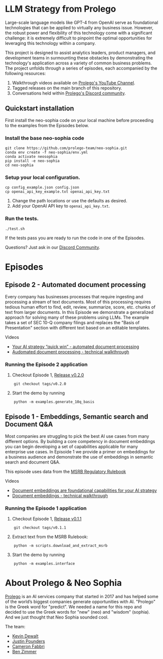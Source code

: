 # LLM Strategy from Prolego

Large-scale language models like GPT-4 from OpenAI serve as foundational technologies that can be applied to virtually any business issue. However, the robust power and flexibility of this technology come with a significant challenge: it is extremely difficult to pinpoint the optimal opportunities for leveraging this technology within a company. 

This project is designed to assist analytics leaders, product managers, and development teams in surmounting these obstacles by demonstrating the technology's application across a variety of common business problems. The project unfolds through a series of episodes, each accompanied by the following resources:

1. Walkthrough videos available on [Prolego's YouTube Channel](https://www.youtube.com/@prolego9489).
2. Tagged releases on the main branch of this repository.
3. Conversations held within [Prolego's Discord community](#).

## Quickstart installation
First install the neo-sophia code on your local machine before proceeding to the examples from the Episodes below.

### Install the base neo-sophia code

    git clone https://github.com/prolego-team/neo-sophia.git
    conda env create -f neo-sophia/env.yml
    conda activate neosophia 
    pip install -e neo-sophia
    cd neo-sophia

### Setup your local configuration.
    cp config_example.json config.json
    cp openai_api_key_example.txt openai_api_key.txt

1. Change the path locations or use the defaults as desired.
2. Add your OpenAI API key to `openai_api_key.txt`.

### Run the tests.

    ./test.sh

If the tests pass you are ready to run the code in one of the Episodes.

Questions? Just ask in our [Discord Community](#).

# Episodes
## Episode 2 - Automated document processing
Every company has businesses processes that require ingesting and processing a stream of text documents. Most of this processing requires tedious human effort to find, edit, review, summarize, score, etc. chunks of text from larger documents. In this Episode we demonstrate a generalized approach for solving many of these problems using LLMs. The example takes a set of SEC 10-Q company filings and replaces the "Basis of Presentation" section with different text based on an editable templates.

Videos
- [Your AI strategy “quick win” - automated document processing](#)
- [Audomated document processing - technical walkthrough](#)

### Running the Episode 2 application

1. Checkout Episode 1, [Release v0.2.0](https://github.com/prolego-team/neo-sophia/releases/tag/v0.2.0)

````
    git checkout tags/v0.2.0
````

2. Start the demo by running
````
    python -m examples.generate_10q_basis
````

## Episode 1 - Embeddings, Semantic search and Document Q&A
Most companies are struggling to pick the best AI use cases from many different options. By building a core competency in document embeddings you can begin developing a set of capabilities applicable for many enterprise use cases. In Episoide 1 we provide a primer on embeddings for a business audience and demonstrate the use of embeddings in semantic search and document Q&A. 

This episode uses data from the [MSRB Regulatory Rulebook](https://www.msrb.org/sites/default/files/MSRB-Rule-Book-Current-Version.pdf)

Videos
- [Document embeddings are foundational capabilities for your AI strategy](#)
- [Document embeddings - technical walkthrough](#)

### Running the Episode 1 application

1. Checkout Episode 1, [Release v0.1.1](https://github.com/prolego-team/neo-sophia/releases/tag/v0.1.1)
````
    git checkout tags/v0.1.1
````
2. Extract text from the MSRB Rulebook:
````
    python -m scripts.download_and_extract_msrb
````
3. Start the demo by running
````
    python -m examples.interface
````

# About Prolego & Neo Sophia

[Prolego](https://prolego.com) is an AI services company that started in 2017 and has helped some of the world’s biggest companies generate opportunities with AI. "Prolego" is the Greek word for "predict". We needed a name for this repo and decided to use the Greek words for "new" (neo) and "wisdom" (sophia). And we just thought that Neo Sophia sounded cool.

The team:

* [Kevin Dewalt](https://github.com/kevindewalt)
* [Justin Pounders](https://github.com/jmpounders)
* [Cameron Fabbri](https://github.com/cameronfabbri)
* [Ben Zimmer](https://github.com/bdzimmer)
